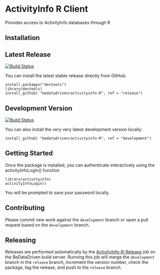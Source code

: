 
ActivityInfo R Client
=====================

Provides access to ActivityInfo databases through R 

Installation
------------

## Latest Release

[![Build Status](https://jenkins.bedatadriven.com/buildStatus/icon?job=ActivityInfo-R-Release)](https://jenkins.bedatadriven.com/job/ActivityInfo-R-Release/)

You can install the latest stable release directly from GitHub:

    install.packages("devtools")
    library(devtools)
    install_github( "bedatadriven/activityinfo-R", ref = "release")

## Development Version

[![Build Status](https://jenkins.bedatadriven.com/buildStatus/icon?job=ActivityInfo-R-Development)](https://jenkins.bedatadriven.com/job/ActivityInfo-R-Development/)

You can also install the very very latest development version locally:
 
    install_github( "bedatadriven/activityinfo-R", ref = "development")


Getting Started
---------------

Once the package is installed, you can authenticate interactively
using the activityInfoLogin() function


    library(activityinfo)
    activityInfoLogin()

You will be prompted to save your password locally. 

Contributing
------------

Please commit new work against the `development` branch or open a pull
request based on the `development` branch.

Releasing
---------

Releases are performed automatically by the [ActivityInfo-R-Release](https://jenkins.bedatadriven.com/job/ActivityInfo-R-Release) job
on the BeDataDriven build server. Running this job will merge the `development` branch in the `release` branch, increment the version number,
check the package, tag the release, and push to the `release` branch.

